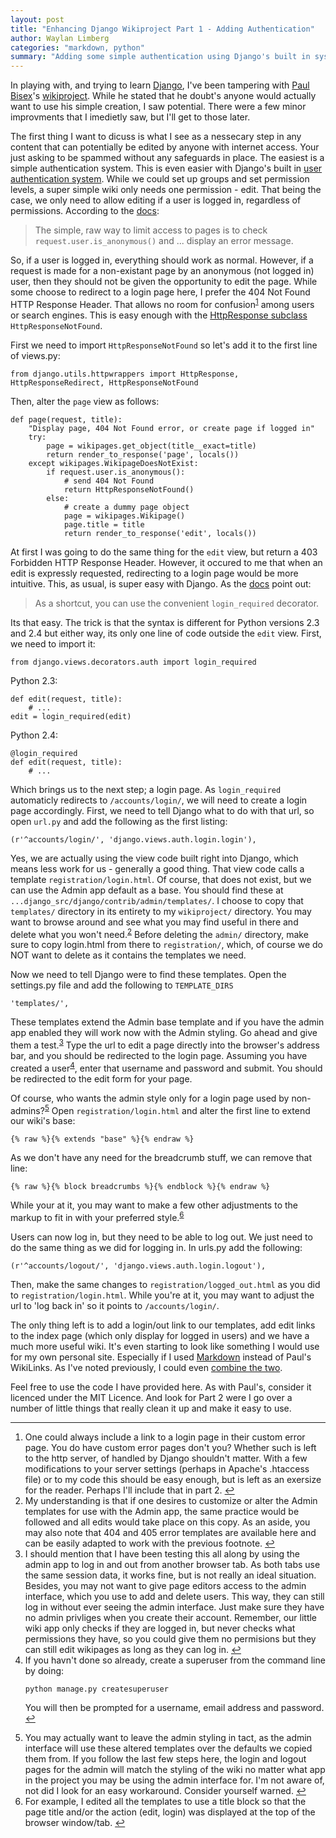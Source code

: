 ```yaml
---
layout: post
title: "Enhancing Django Wikiproject Part 1 - Adding Authentication"
author: Waylan Limberg
categories: "markdown, python"
summary: "Adding some simple authentication using Django's built in system to Paul Bisex's simple wikiproject."
---
```


<p>In playing with, and trying to learn <a href="http://www.djangoproject.com/" title="Ubber Cool Python Web-Framework">Django</a>, I've been tampering with <a href="http://e-scribe.com/news/">Paul Bisex</a>'s <a href="http://e-scribe.com/news/171">wikiproject</a>. While he stated that he doubt's anyone would actually want to use his simple creation, I saw potential. There were a few minor improvments that I imedietly saw, but I'll get to those later.
</p>
<p>The first thing I want to dicuss is what I see as a nessecary step in any content that can potentially be edited by anyone with internet access. Your just asking to be spammed without any safeguards in place. The easiest is a simple authentication system. This is even easier with Django's built in <a href="http://www.djangoproject.com/documentation/authentication/" title="User authentication in Django">user authentication system</a>. While we could set up groups and set permission levels, a super simple wiki only needs one permission - edit. That being the case, we only need to allow editing if a user is logged in, regardless of permissions. According to the <a href="http://www.djangoproject.com/documentation/authentication/#the-raw-way" title="The raw way">docs</a>:
</p>
<blockquote><p>The simple, raw way to limit access to pages is to check <code>request.user.is_anonymous()</code> and ... display an error message.
</p>
</blockquote><p>So, if a user is logged in, everything should work as normal. However, if a request is made for a non-existant page by an anonymous (not logged in) user, then they should not be given the opportunity to edit the page. While some choose to redirect to a login page here, I prefer the 404 Not Found HTTP Response Header. That allows no room for confusion<sup id="fnr1-548444471"><a href="#fn1-548444471">1</a></sup> among users or search engines. This is easy enough with the <a href="http://www.djangoproject.com/documentation/request_response/#httpresponse-subclasses" title="HttpResponse subclasses">HttpResponse subclass</a> <code>HttpResponseNotFound</code>.
</p>
<p>First we need to import <code>HttpResponseNotFound</code> so let's add it to the first line of views.py:
</p>
<pre><code>from django.utils.httpwrappers import HttpResponse, HttpResponseRedirect, HttpResponseNotFound
</code></pre><p>Then, alter the <code>page</code> view as follows:
</p>
<pre><code>def page(request, title):
    &quot;Display page, 404 Not Found error, or create page if logged in&quot;
    try:
        page = wikipages.get_object(title__exact=title)
        return render_to_response('page', locals())
    except wikipages.WikipageDoesNotExist:
        if request.user.is_anonymous():
            # send 404 Not Found
            return HttpResponseNotFound()
        else:
            # create a dummy page object
            page = wikipages.Wikipage()
            page.title = title
            return render_to_response('edit', locals())
</code></pre><p>At first I was going to do the same thing for the <code>edit</code> view, but return a 403 Forbidden HTTP Response Header. However, it occured to me that when an edit is expressly requested, redirecting to a login page would be more intuitive. This, as usual, is super easy with Django. As the <a href="http://www.djangoproject.com/documentation/authentication/#the-login-required-decorator" title="The login_required decorator">docs</a> point out:
</p>
<blockquote><p>As a shortcut, you can use the convenient <code>login_required</code> decorator.
</p>
</blockquote><p>Its that easy. The trick is that the syntax is different for Python versions 2.3 and 2.4 but either way, its only one line of code outside the <code>edit</code> view. First, we need to import it:
</p>
<pre><code>from django.views.decorators.auth import login_required
</code></pre><p>Python 2.3:
</p>
<pre><code>def edit(request, title):
    # ...
edit = login_required(edit)
</code></pre><p>Python 2.4:
</p>
<pre><code>@login_required
def edit(request, title):
    # ...
</code></pre><p>Which brings us to the next step; a login page. As <code>login_required</code> automaticly redirects to <code>/accounts/login/</code>, we will need to create a login page accordingly. First, we need to tell Django what to do with that url, so open <code>url.py</code> and add the following as the first listing:
</p>
<pre><code>(r'^accounts/login/', 'django.views.auth.login.login'),
</code></pre><p>Yes, we are actually using the view code built right into Django, which means less work for us - generally a good thing. That view code calls a template <code>registration/login.html</code>. Of course, that does not exist, but we can use the Admin app default as a base. You should find these at <code>...django_src/django/contrib/admin/templates/</code>. I choose to copy that <code>templates/</code> directory in its entirety to my <code>wikiproject/</code> directory. You may want to browse around and see what you may find useful in there and delete what you won't need.<sup id="fnr2-548444471"><a href="#fn2-548444471">2</a></sup> Before deleting the <code>admin/</code> directory, make sure to copy login.html from there to <code>registration/</code>, which, of course we do NOT want to delete as it contains the templates we need.
</p>
<p>Now we need to tell Django were to find these templates. Open the settings.py file and add the following to <code>TEMPLATE_DIRS</code> 
</p>
<pre><code>'templates/',
</code></pre><p>These templates extend the Admin base template and if you have the admin app enabled they will work now with the Admin styling. Go ahead and give them a test.<sup id="fnr3-548444471"><a href="#fn3-548444471">3</a></sup> Type the url to edit a page directly into the browser's address bar, and you should be redirected to the login page. Assuming you have created a user<sup id="fnr4-548444471"><a href="#fn4-548444471">4</a></sup>, enter that username and password and submit. You should be redirected to the edit form for your page.
</p>
<p>Of course, who wants the admin style only for a login page used by non-admins?<sup id="fnr5-548444471"><a href="#fn5-548444471">5</a></sup> Open <code>registration/login.html</code> and alter the first line to extend our wiki's base:
</p>
<pre><code>{% raw %}{% extends &quot;base&quot; %}{% endraw %}
</code></pre><p>As we don't have any need for the breadcrumb stuff, we can remove that line:
</p>
<pre><code>{% raw %}{% block breadcrumbs %}{% endblock %}{% endraw %}
</code></pre><p>While your at it, you may want to make a few other adjustments to the markup to fit in with your preferred style.<sup id="fnr6-548444471"><a href="#fn6-548444471">6</a></sup> 
</p>
<p>Users can now log in, but they need to be able to log out. We just need to do the same thing as we did for logging in. In urls.py add the following:
</p>
<pre><code>(r'^accounts/logout/', 'django.views.auth.login.logout'),
</code></pre><p>Then, make the same changes to <code>registration/logged_out.html</code> as you did to <code>registration/login.html</code>. While you're at it, you may want to adjust the url to 'log back in' so it points to <code>/accounts/login/</code>.
</p>
<p>The only thing left is to add a login/out link to our templates, add edit links to the index page (which only display for logged in users) and we have a much more useful wiki. It's even starting to look like something I would use for my own personal site. Especially if I used <a href="http://www.freewisdom.org/projects/python-markdown/" title="Markdown in Python">Markdown</a> instead of Paul's WikiLinks. As I've noted previously, I could even <a href="http://achinghead.com/archives/67/adding-wikilinks-to-markdown-in-python/" title="Adding WikiLinks to Markdown in Python">combine the two</a>.
</p>

<p>Feel free to use the code I have provided here. As with Paul's, consider it licenced under the MIT Licence. And look for Part 2 were I go over a number of little things that really clean it up and make it easy to use.
</p>

<div class="footnote"><hr /><ol>
 <li id="fn1-548444471">
     One could always include a link to a login page in their custom error page. You do have custom error pages don't you? Whether such is left to the http server, of handled by Django shouldn't matter. With a few modifications to your server settings (perhaps in Apache's .htaccess file) or to my code this should be easy enough, but is left as an exersize for the reader. Perhaps I'll include that in part 2. <a href="#fnr1-548444471" class="footnoteBackLink" title="Jump back to footnote 1 in the text">&#8617;</a>
 </li>

 <li id="fn2-548444471">
     My understanding is that if one desires to customize or alter the Admin templates for use with the Admin app, the same practice would be followed and all edits would take place on this copy. As an aside, you may also note that 404 and 405 error templates are available here and can be easily adapted to work with the previous footnote. <a href="#fnr2-548444471" class="footnoteBackLink" title="Jump back to footnote 1 in the text">&#8617;</a>
 </li>

 <li id="fn3-548444471">
     I should mention that I have been testing this all along by using the admin app to log in and out from another browser tab. As both tabs use the same session data, it works fine, but is not really an ideal situation. Besides, you may not want to give page editors access to the admin interface, which you use to add and delete users. This way, they can still log in without ever seeing the admin interface. Just make sure they have no admin privliges when you create their account. Remember, our little wiki app only checks if they are logged in, but never checks what permissions they have, so you could give them no permisions but they can still edit wikipages as long as they can log in. <a href="#fnr3-548444471" class="footnoteBackLink" title="Jump back to footnote 1 in the text">&#8617;</a>
 </li>

 <li id="fn4-548444471">
     If you havn't done so already, create a superuser from the command line by doing:
<pre><code>python manage.py createsuperuser
</code></pre>
<p>You will then be prompted for a username, email address and password. <a href="#fnr4-548444471" class="footnoteBackLink" title="Jump back to footnote 1 in the text">&#8617;</a>
</p>
 </li>

 <li id="fn5-548444471">
     You may actually want to leave the admin styling in tact, as the admin interface will use these altered templates over the defaults we copied them from. If you follow the last few steps here, the login and logout pages for the admin will match the styling of the wiki no matter what app in the project you may be using the admin interface for. I'm not aware of, not did I look for an easy workaround. Consider yourself warned. <a href="#fnr5-548444471" class="footnoteBackLink" title="Jump back to footnote 1 in the text">&#8617;</a>
 </li>

 <li id="fn6-548444471">
     For example, I edited all the templates to use a title block so that the page title and/or the action (edit, login) was displayed at the top of the browser window/tab. <a href="#fnr6-548444471" class="footnoteBackLink" title="Jump back to footnote 1 in the text">&#8617;</a>
 </li>
</ol>
</div>
